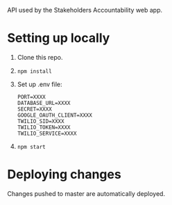 API used by the Stakeholders Accountability web app.

# Setting up locally 
1. Clone this repo.
2. ```npm install```
3. Set up .env file:

    ```
    PORT=XXXX
    DATABASE_URL=XXXX
    SECRET=XXXX
    GOOGLE_OAUTH_CLIENT=XXXX
    TWILIO_SID=XXXX
    TWILIO_TOKEN=XXXX
    TWILIO_SERVICE=XXXX
    ```
    
4. ```npm start```

# Deploying changes
Changes pushed to master are automatically deployed.